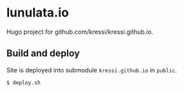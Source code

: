 # lunulata.io
Hugo project for github.com/kressi/kressi.github.io.

## Build and deploy
Site is deployed into submodule `kressi.github.io` in `public`.

```bash
$ deploy.sh
```

